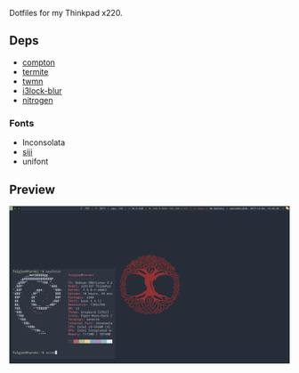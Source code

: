 Dotfiles for my Thinkpad x220.

## Deps
* [compton](https://github.com/chjj/compton)
* [termite](https://github.com/thestinger/termite)
* [twmn](https://github.com/sboli/twmn)
* [i3lock-blur](https://github.com/karulont/i3lock-blur)
* [nitrogen](https://github.com/l3ib/nitrogen)
### Fonts
* Inconsolata
* [siji](https://github.com/fauno/siji)
* unifont

## Preview

![dotfiles preview](https://github.com/rszczers/dotfiles/raw/master/tmp/scrot.png)
